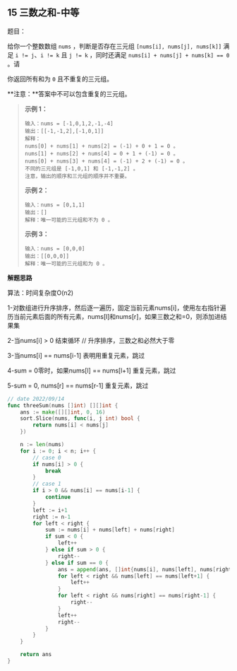 ## 15 三数之和-中等

题目：

给你一个整数数组 `nums` ，判断是否存在三元组 `[nums[i], nums[j], nums[k]]` 满足 `i != j`、`i != k` 且 `j != k` ，同时还满足 `nums[i] + nums[j] + nums[k] == 0` 。请

你返回所有和为 `0` 且不重复的三元组。

**注意：**答案中不可以包含重复的三元组。



> **示例 1：**
>
> ```
> 输入：nums = [-1,0,1,2,-1,-4]
> 输出：[[-1,-1,2],[-1,0,1]]
> 解释：
> nums[0] + nums[1] + nums[2] = (-1) + 0 + 1 = 0 。
> nums[1] + nums[2] + nums[4] = 0 + 1 + (-1) = 0 。
> nums[0] + nums[3] + nums[4] = (-1) + 2 + (-1) = 0 。
> 不同的三元组是 [-1,0,1] 和 [-1,-1,2] 。
> 注意，输出的顺序和三元组的顺序并不重要。
> ```
>
> **示例 2：**
>
> ```
> 输入：nums = [0,1,1]
> 输出：[]
> 解释：唯一可能的三元组和不为 0 。
> ```
>
> **示例 3：**
>
> ```
> 输入：nums = [0,0,0]
> 输出：[[0,0,0]]
> 解释：唯一可能的三元组和为 0 。
> ```



**解题思路**

算法：时间复杂度O(n2)

1-对数组进行升序排序，然后逐一遍历，固定当前元素nums[i]，使用左右指针遍历当前元素后面的所有元素，nums[l]和nums[r]，如果三数之和=0，则添加进结果集

2-当nums[i] > 0 结束循环 // 升序排序，三数之和必然大于零

3-当nums[i] == nums[i-1] 表明用重复元素，跳过

4-sum = 0零时，如果nums[l] == nums[l+1] 重复元素，跳过

5-sum = 0, nums[r] == nums[r-1] 重复元素，跳过

```go
// date 2022/09/14
func threeSum(nums []int) [][]int {
    ans := make([][]int, 0, 16)
    sort.Slice(nums, func(i, j int) bool {
        return nums[i] < nums[j]
    })

    n := len(nums)
    for i := 0; i < n; i++ {
        // case 0
        if nums[i] > 0 {
            break
        }
        // case 1
        if i > 0 && nums[i] == nums[i-1] {
            continue
        }
        left := i+1
        right := n-1
        for left < right {
            sum := nums[i] + nums[left] + nums[right]
            if sum < 0 {
                left++
            } else if sum > 0 {
                right--
            } else if sum == 0 {
                ans = append(ans, []int{nums[i], nums[left], nums[right]})
                for left < right && nums[left] == nums[left+1] {
                    left++
                }
                for left < right && nums[right] == nums[right-1] {
                    right--
                }
                left++
                right--
            }
        }
    }

    return ans
}
```

